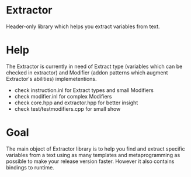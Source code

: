 # Extractor
Header-only library which helps you extract variables from text.

# Help
The Extractor is currently in need of Extract type (variables which can be checked in extractor) and Modifier (addon patterns which augment Extractor's abilities) implemetentions.

* check instruction.inl for Extract types and small Modifiers
* check modifier.inl for complex Modifiers
* check core.hpp and extractor.hpp for better insight
* check test/testmodifiers.cpp for small show

# Goal
The main object of Extractor library is to help you find and extract specific variables from a text using as many templates and metaprogramming as possible to make your release version faster. However it also contains bindings to runtime.

